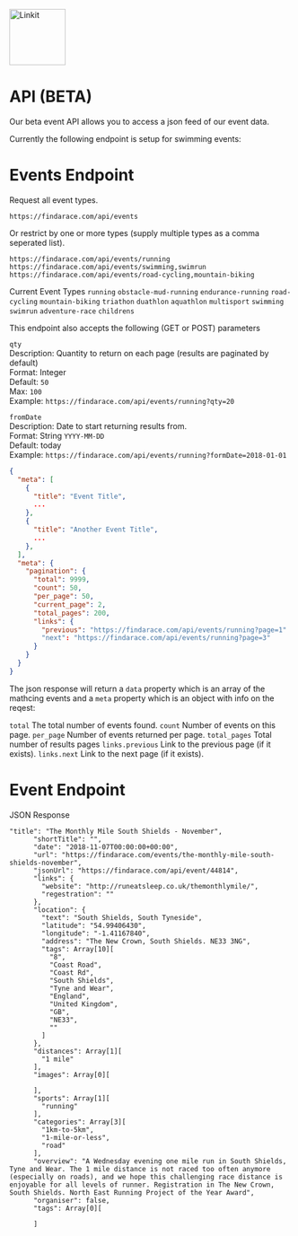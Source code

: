 <p align="left"><a href="https://findarace.com" target="_blank"><img width="100" height="100" src="https://avatars1.githubusercontent.com/u/44780079?s=200&amp;v=4" alt="Linkit"></a></p>

# API (BETA)

Our beta event API allows you to access a json feed of our event data.

Currently the following endpoint is setup for swimming events:

# Events Endpoint

Request all event types.
```
https://findarace.com/api/events
```

Or restrict by one or more types (supply multiple types as a comma seperated list).
```
https://findarace.com/api/events/running
https://findarace.com/api/events/swimming,swimrun
https://findarace.com/api/events/road-cycling,mountain-biking
```
Current Event Types
`running` `obstacle-mud-running` `endurance-running` `road-cycling` `mountain-biking` `triathon` `duathlon` `aquathlon` `multisport` `swimming` `swimrun` `adventure-race` `childrens` 


This endpoint also accepts the following (GET or POST) parameters

`qty`<br>
Description: Quantity to return on each page (results are paginated by default)<br>
Format: Integer<br>
Default: `50`<br>
Max: `100`<br>
Example: `https://findarace.com/api/events/running?qty=20`<br>

`fromDate`<br>
Description: Date to start returning results from.<br>
Format: String `YYYY-MM-DD`<br>
Default: today<br>
Example: `https://findarace.com/api/events/running?formDate=2018-01-01`<br>

``` json
{
  "meta": [
    {
      "title": "Event Title",
      ...
    },
    {
      "title": "Another Event Title",
      ...
    },
  ],
  "meta": {
    "pagination": {
      "total": 9999,
      "count": 50,
      "per_page": 50,
      "current_page": 2,
      "total_pages": 200,
      "links": {
        "previous": "https://findarace.com/api/events/running?page=1"
        "next": "https://findarace.com/api/events/running?page=3"
      }
    }
  }
}
```

The json response will return a `data` property which is an array of the mathcing events and a `meta` property which is an object with info on the reqest:

`total` The total number of events found.
`count` Number of events on this page.
`per_page` Number of events returned per page.
`total_pages` Total number of results pages
`links.previous` Link to the previous page (if it exists).
`links.next` Link to the next page (if it exists).

# Event Endpoint

JSON Response

```
"title": "The Monthly Mile South Shields - November",
      "shortTitle": "",
      "date": "2018-11-07T00:00:00+00:00",
      "url": "https://findarace.com/events/the-monthly-mile-south-shields-november",
      "jsonUrl": "https://findarace.com/api/event/44814",
      "links": {
        "website": "http://runeatsleep.co.uk/themonthlymile/",
        "regestration": ""
      },
      "location": {
        "text": "South Shields, South Tyneside",
        "latitude": "54.99406430",
        "longitude": "-1.41167840",
        "address": "The New Crown, South Shields. NE33 3NG",
        "tags": Array[10][
          "8",
          "Coast Road",
          "Coast Rd",
          "South Shields",
          "Tyne and Wear",
          "England",
          "United Kingdom",
          "GB",
          "NE33",
          ""
        ]
      },
      "distances": Array[1][
        "1 mile"
      ],
      "images": Array[0][
        
      ],
      "sports": Array[1][
        "running"
      ],
      "categories": Array[3][
        "1km-to-5km",
        "1-mile-or-less",
        "road"
      ],
      "overview": "A Wednesday evening one mile run in South Shields, Tyne and Wear. The 1 mile distance is not raced too often anymore (especially on roads), and we hope this challenging race distance is enjoyable for all levels of runner. Registration in The New Crown, South Shields. North East Running Project of the Year Award",
      "organiser": false,
      "tags": Array[0][
        
      ]
```

